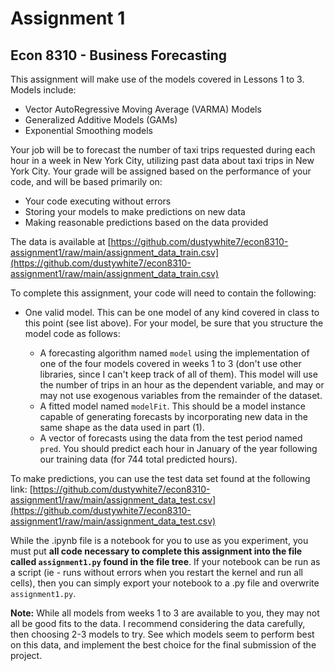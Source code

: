 # Assignment 1
## Econ 8310 - Business Forecasting

This assignment will make use of the models covered in Lessons 1 to 3. Models include:

- Vector AutoRegressive Moving Average (VARMA) Models
- Generalized Additive Models (GAMs)
- Exponential Smoothing models

Your job will be to forecast the number of taxi trips requested during each hour in a week in New York City, utilizing past data about taxi trips in New York City. Your grade will be assigned based on the performance of your code, and will be based primarily on:

- Your code executing without errors
- Storing your models to make predictions on new data
- Making reasonable predictions based on the data provided

The data is available at [https://github.com/dustywhite7/econ8310-assignment1/raw/main/assignment_data_train.csv](https://github.com/dustywhite7/econ8310-assignment1/raw/main/assignment_data_train.csv)

To complete this assignment, your code will need to contain the following:

- One valid model. This can be one model of any kind covered in class to this point (see list above). For your model, be sure that you structure the model code as follows:

    - A forecasting algorithm named `model` using the implementation of one of the four models covered in weeks 1 to 3 (don't use other libraries, since I can't keep track of all of them). This model will use the number of trips in an hour as the dependent variable, and may or may not use exogenous variables from the remainder of the dataset.
    - A fitted model named `modelFit`. This should be a model instance capable of generating forecasts by incorporating new data in the same shape as the data used in part (1).
    - A vector of forecasts using the data from the test period named `pred`. You should predict each hour in January of the year following our training data (for 744 total predicted hours).
    
To make predictions, you can use the test data set found at the following link: [https://github.com/dustywhite7/econ8310-assignment1/raw/main/assignment_data_test.csv](https://github.com/dustywhite7/econ8310-assignment1/raw/main/assignment_data_test.csv)

While the .ipynb file is a notebook for you to use as you experiment, you must put **all code necessary to complete this assignment into the file called `assignment1.py` found in the file tree**. If your notebook can be run as a script (ie - runs without errors when you restart the kernel and run all cells), then you can simply export your notebook to a .py file and overwrite `assignment1.py`.

**Note:** While all models from weeks 1 to 3 are available to you, they may not all be good fits to the data. I recommend considering the data carefully, then choosing 2-3 models to try. See which models seem to perform best on this data, and implement the best choice for the final submission of the project.

